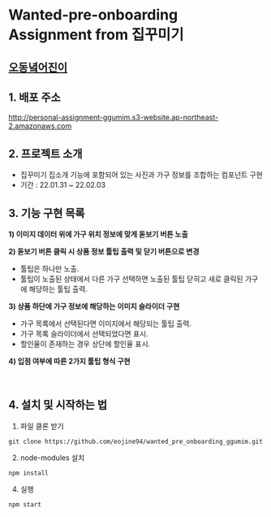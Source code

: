 # Wanted-pre-onboarding Assignment from 집꾸미기

## [오동녘어진이](https://github.com/eojine94)

## 1. 배포 주소

http://personal-assignment-ggumim.s3-website.ap-northeast-2.amazonaws.com

## 2. 프로젝트 소개

- 집꾸미기 집소개 기능에 포함되어 있는 사진과 가구 정보를 조합하는 컴포넌트 구현
- 기간 : 22.01.31 ~ 22.02.03

## 3. 기능 구현 목록

**1) 이미지 데이터 위에 가구 위치 정보에 맞게 돋보기 버튼 노출**

**2) 돋보기 버튼 클릭 시 상품 정보 툴팁 출력 및 닫기 버튼으로 변경**

- 툴팁은 하나만 노출.
- 툴팁이 노출된 상태에서 다른 가구 선택하면 노출된 툴팁 닫히고 새로 클릭된 가구에 해당하는 툴팁 출력.

**3) 상품 하단에 가구 정보에 해당하는 이미지 슬라이더 구현**

- 가구 목록에서 선택된다면 이미지에서 해당되는 툴팁 출력.
- 가구 목록 슬라이더에서 선택되었다면 표시.
- 할인율이 존재하는 경우 상단에 할인율 표시.

**4) 입점 여부에 따른 2가지 툴팁 형식 구현**

<br>

## 4. 설치 및 시작하는 법

1. 파일 클론 받기

```
git clone https://github.com/eojine94/wanted_pre_onboarding_ggumim.git
```

2. node-modules 설치

```
npm install
```

4. 실행

```
npm start
```
